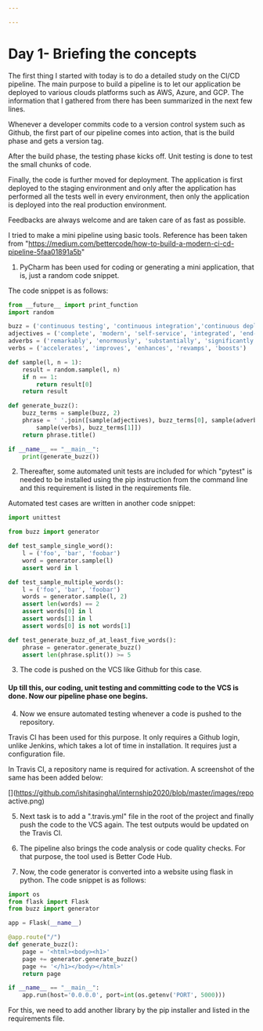 ```yaml
---

---
```


# Day 1- Briefing the concepts

The first thing I started with today is to do a detailed study on the CI/CD pipeline. The main purpose to build a pipeline is to let our application be deployed to various clouds platforms such as AWS, Azure, and GCP. The information that I gathered from there has been summarized in the next few lines. 

Whenever a developer commits code to a version control system such as Github, the first part of our pipeline comes into 
action, that is the build phase and gets a version tag. 

After the build phase, the testing phase kicks off. Unit testing is done to test the small chunks of code. 

Finally, the code is further moved for deployment. The application is first deployed to the staging environment and only after the application has performed all the tests well in every environment, then only the application is deployed into the real production environment.

Feedbacks are always welcome and are taken care of as fast as possible. 

I tried to make a mini pipeline using basic tools. Reference has been taken from "https://medium.com/bettercode/how-to-build-a-modern-ci-cd-pipeline-5faa01891a5b"

1) PyCharm has been used for coding or generating a mini application, that is, just a random code snippet.

The code snippet is as follows:

```python
from __future__ import print_function
import random

buzz = ('continuous testing', 'continuous integration','continuous deployment', 'continuous improvement', 'devops')
adjectives = ('complete', 'modern', 'self-service', 'integrated', 'end-to-end')
adverbs = ('remarkably', 'enormously', 'substantially', 'significantly','seriously')
verbs = ('accelerates', 'improves', 'enhances', 'revamps', 'boosts')

def sample(l, n = 1):
    result = random.sample(l, n)
    if n == 1:
        return result[0]
    return result

def generate_buzz():
    buzz_terms = sample(buzz, 2)
    phrase = ' '.join([sample(adjectives), buzz_terms[0], sample(adverbs),
        sample(verbs), buzz_terms[1]])
    return phrase.title()

if __name__ == "__main__":
    print(generate_buzz())
```

2) Thereafter, some automated unit tests are included for which "pytest" is needed to be installed using the pip instruction from the command line and this requirement is listed in the requirements file. 

Automated test cases are written in another code snippet:

```python
import unittest

from buzz import generator

def test_sample_single_word():
    l = ('foo', 'bar', 'foobar')
    word = generator.sample(l)
    assert word in l

def test_sample_multiple_words():
    l = ('foo', 'bar', 'foobar')
    words = generator.sample(l, 2)
    assert len(words) == 2
    assert words[0] in l
    assert words[1] in l
    assert words[0] is not words[1]

def test_generate_buzz_of_at_least_five_words():
    phrase = generator.generate_buzz()
    assert len(phrase.split()) >= 5
```

3) The code is pushed on the VCS like Github for this case. 

#### Up till this, our coding, unit testing  and committing code to the VCS is done. Now our pipeline phase one begins.

4) Now we ensure automated testing whenever a code is pushed to the repository. 

Travis CI has been used for this purpose. It only requires a Github login, unlike Jenkins, which takes a lot of time in installation. It requires just a configuration file.

In Travis CI, a repository name is required for activation. A screenshot of the same has been added below:

[](https://github.com/ishitasinghal/internship2020/blob/master/images/repo active.png)

5) Next task is to add a ".travis.yml" file in the root of the project and finally push the code to the VCS again. The test outputs would be updated on the Travis CI.

[](https://github.com/ishitasinghal/internship2020/blob/master/images/travis.png)

6) The pipeline also brings the code analysis or code quality checks. For that purpose, the tool used is Better Code Hub.

[](https://github.com/ishitasinghal/internship2020/blob/master/images/best%20code%20hub.png)

7) Now, the code generator is converted into a website using flask in python. The code snippet is as follows:

```python
import os
from flask import Flask
from buzz import generator

app = Flask(__name__)

@app.route("/")
def generate_buzz():
    page = '<html><body><h1>'
    page += generator.generate_buzz()
    page += '</h1></body></html>'
    return page

if __name__ == "__main__":
    app.run(host='0.0.0.0', port=int(os.getenv('PORT', 5000)))
```

For this, we need to add another library by the pip installer  and listed in the requirements file. 

[](https://github.com/ishitasinghal/internship2020/blob/master/images/web%20app.png)

